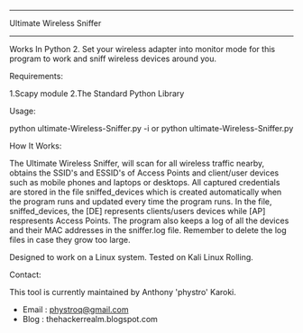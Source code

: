--------------------------
Ultimate Wireless Sniffer
__________________________

Works In Python 2.
Set your wireless adapter into monitor mode for this program to work and sniff wireless devices around you.


Requirements:

1.Scapy module
2.The Standard Python Library


Usage:

python ultimate-Wireless-Sniffer.py  -i <interface>
or
python ultimate-Wireless-Sniffer.py


How It Works:

The Ultimate Wireless Sniffer, will scan for all wireless traffic nearby, obtains the SSID's and ESSID's of Access Points
and client/user devices such as mobile phones and laptops or desktops. All captured credentials are stored in the file
sniffed_devices which is created automatically when the program runs and updated every time the program runs.
In the file, sniffed_devices, the [DE] represents clients/users devices while [AP] respresents Access Points.
The program also keeps a log of all the devices and their MAC addresses in the sniffer.log file. Remember to delete the log files
in case they grow too large.

Designed to work on a Linux system. Tested on Kali Linux Rolling.


Contact:

This tool is currently maintained by Anthony 'phystro' Karoki.
- Email : phystroq@gmail.com
- Blog : thehackerrealm.blogspot.com
